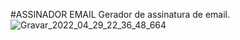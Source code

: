 #ASSINADOR EMAIL
Gerador de assinatura de email.
![Gravar_2022_04_29_22_36_48_664](https://user-images.githubusercontent.com/12467009/166085582-c1d61ad9-ce57-46c0-b266-2f60fb55f8cd.gif)
